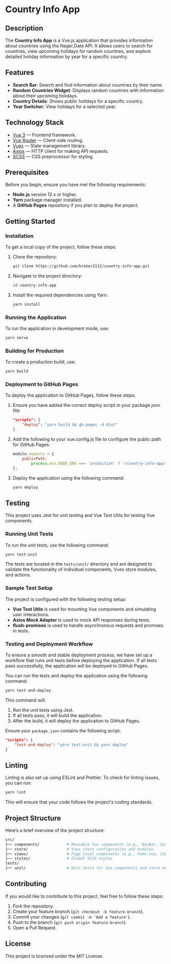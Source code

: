 # Country Info App

## Description

The **Country Info App** is a Vue.js application that provides information about countries using the Nager.Date API. It allows users to search for countries, view upcoming holidays for random countries, and explore detailed holiday information by year for a specific country.

## Features

-   **Search Bar**: Search and find information about countries by their name.
-   **Random Countries Widget**: Displays random countries with information about their upcoming holidays.
-   **Country Details**: Shows public holidays for a specific country.
-   **Year Switcher**: View holidays for a selected year.

## Technology Stack

-   [Vue 3](https://vuejs.org/) — Frontend framework.
-   [Vue Router](https://router.vuejs.org/) — Client-side routing.
-   [Vuex](https://vuex.vuejs.org/) — State management library.
-   [Axios](https://axios-http.com/) — HTTP client for making API requests.
-   [SCSS](https://sass-lang.com/) — CSS preprocessor for styling.

## Prerequisites

Before you begin, ensure you have met the following requirements:

-   **Node.js** version 12.x or higher.
-   **Yarn** package manager installed.
-   A **GitHub Pages** repository if you plan to deploy the project.

## Getting Started

### Installation

To get a local copy of the project, follow these steps:

1. Clone the repository:

    ```bash
    git clone https://github.com/kreker2112/country-info-app.git
    ```

2. Navigate to the project directory:

    ```bash
    cd country-info-app
    ```

3. Install the required dependencies using Yarn:

    ```bash
    yarn install
    ```

### Running the Application

To run the application in development mode, use:

```bash
yarn serve
```

### Building for Production

To create a production build, use:

```bash
yarn build
```

### Deployment to GitHub Pages

To deploy the application to GitHub Pages, follow these steps:

1. Ensure you have added the correct deploy script in your package.json file:

    ```json
    "scripts": {
        "deploy": "yarn build && gh-pages -d dist"
    }
    ```

2. Add the following to your vue.config.js file to configure the public path for GitHub Pages:

    ```javascript
    module.exports = {
        publicPath:
            process.env.NODE_ENV === 'production' ? '/country-info-app/' : '/',
    };
    ```

3. Deploy the application using the following command:

    ```bash
    yarn deploy
    ```

## Testing

This project uses Jest for unit testing and Vue Test Utils for testing Vue components.

### Running Unit Tests

To run the unit tests, use the following command:

```bash
yarn test:unit
```

The tests are located in the `tests/unit/` directory and are designed to validate the functionality of individual components, Vuex store modules, and actions.

### Sample Test Setup

The project is configured with the following testing setup:

-   **Vue Test Utils** is used for mounting Vue components and simulating user interactions.
-   **Axios Mock Adapter** is used to mock API responses during tests.
-   **flush-promises** is used to handle asynchronous requests and promises in tests.

### Testing and Deployment Workflow

To ensure a smooth and stable deployment process, we have set up a workflow that runs unit tests before deploying the application. If all tests pass successfully, the application will be deployed to GitHub Pages.

You can run the tests and deploy the application using the following command:

```bash
yarn test-and-deploy
```

This command will:

1. Run the unit tests using Jest.
2. If all tests pass, it will build the application.
3. After the build, it will deploy the application to GitHub Pages.

Ensure your `package.json` contains the following script:

```json
"scripts": {
    "test-and-deploy": "yarn test:unit && yarn deploy"
}
```

## Linting

Linting is also set up using ESLint and Prettier. To check for linting issues, you can run:

```bash
yarn lint
```

This will ensure that your code follows the project's coding standards.

## Project Structure

Here’s a brief overview of the project structure:

```bash
src/
├── components/            # Reusable Vue components (e.g., NavBar, SearchBar, RandomCountriesWidget)
├── store/                 # Vuex store configuration and modules
├── views/                 # Page-level components (e.g., Home.vue, Country.vue)
├── styles/                # Global SCSS styles
tests/
├── unit/                  # Unit tests for Vue components and store modules
```

## Contributing

If you would like to contribute to this project, feel free to follow these steps:

1. Fork the repository.
2. Create your feature branch (`git checkout -b feature-branch`).
3. Commit your changes (`git commit -m 'Add a feature'`).
4. Push to the branch (`git push origin feature-branch`).
5. Open a Pull Request.

## License

This project is licensed under the MIT License.
